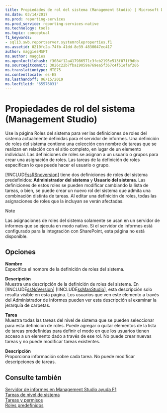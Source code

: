 ```yaml
---
title: Propiedades de rol del sistema (Management Studio) | Microsoft Docs
ms.date: 03/14/2017
ms.prod: reporting-services
ms.prod_service: reporting-services-native
ms.technology: tools
ms.topic: conceptual
f1_keywords:
- sql13.swb.reportserver.systemroleproperties.f1
ms.assetid: 0210fc2a-74fb-41dd-8e39-4830047ec417
author: maggiesMSFT
ms.author: maggies
ms.openlocfilehash: f3084f12a417986571c3feb2195e513f071f9dbb
ms.sourcegitcommit: 3026c22b7fba19059a769ea5f367c4f51efaf286
ms.translationtype: MTE75
ms.contentlocale: es-ES
ms.lasthandoff: 06/15/2019
ms.locfileid: "65576031"
---
```

# <a name="system-role-properties-management-studio"></a>Propiedades de rol del sistema (Management Studio)
  Use la página Roles del sistema para ver las definiciones de roles del sistema actualmente definidas para el servidor de informes. Una definición de roles del sistema contiene una colección con nombre de tareas que se realizan en relación con el sitio completo, en lugar de un elemento individual. Las definiciones de roles se asignan a un usuario o grupos para crear una asignación de roles. Las tareas de la definición de roles especifican lo que puede hacer el usuario o grupo.  
  
 [!INCLUDE[ssRSnoversion](../../includes/ssrsnoversion-md.md)] tiene dos definiciones de roles del sistema predefinidos: **Administrador del sistema** y **Usuario del sistema**. Las definiciones de estos roles se pueden modificar cambiando la lista de tareas, o bien, se puede crear un nuevo rol del sistema que admita una combinación distinta de tareas. Al editar una definición de roles, todas las asignaciones de roles que la incluyan se verán afectadas.  
  
> [!NOTE]  
>  Las asignaciones de roles del sistema solamente se usan en un servidor de informes que se ejecuta en modo nativo. Si el servidor de informes está configurado para la integración con SharePoint, esta página no está disponible.  
  
## <a name="options"></a>Opciones  
 **Nombre**  
 Especifica el nombre de la definición de roles del sistema.  
  
 **Descripción**  
 Muestra una descripción de la definición de roles del sistema. En [!INCLUDE[ssNoVersion](../../includes/ssnoversion-md.md)] [!INCLUDE[ssManStudio](../../includes/ssmanstudio-md.md)], esta descripción solo resulta visible en esta página. Los usuarios que ven este elemento a través del Administrador de informes pueden ver esta descripción al examinar la jerarquía de carpetas.  
  
 **Tarea**  
 Muestra todas las tareas del nivel de sistema que se pueden seleccionar para esta definición de roles. Puede agregar o quitar elementos de la lista de tareas predefinidas para definir el modo en que los usuarios tienen acceso a un elemento dado a través de ese rol. No puede crear nuevas tareas y no puede modificar tareas existentes.  
  
 **Descripción**  
 Proporciona información sobre cada tarea. No puede modificar descripciones de tareas.  
  
## <a name="see-also"></a>Consulte también  
 [Servidor de informes en Management Studio ayuda F1](../../reporting-services/tools/report-server-in-management-studio-f1-help.md)   
 [Tareas de nivel de sistema](../../reporting-services/security/tasks-and-permissions-system-level-tasks.md)   
 [Tareas y permisos](../../reporting-services/security/tasks-and-permissions.md)   
 [Roles predefinidos](../../reporting-services/security/role-definitions-predefined-roles.md)  
  
  
